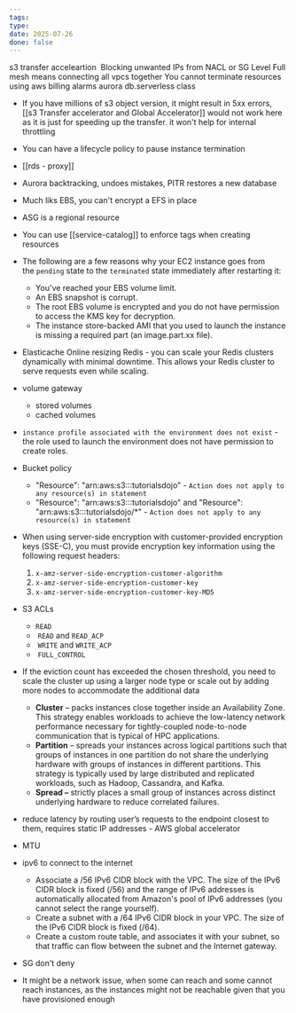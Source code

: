 ```yaml
---
tags: 
type: 
date: 2025-07-26
done: false
---
```

s3 transfer acceleartion 
Blocking unwanted IPs from NACL or SG Level
Full mesh means connecting all vpcs together
You cannot terminate resources using aws billing alarms
aurora db.serverless class

- If you have millions of s3 object version, it might result in 5xx errors, [[s3 Transfer accelerator and Global Accelerator]] would not work here as it is just for speeding up the transfer. it won't help for internal throttling
- You can have a lifecycle policy to pause instance termination
- [[rds - proxy]]
- Aurora backtracking, undoes mistakes, PITR restores a new database
- Much liks EBS, you can't encrypt a EFS in place
- ASG is a regional resource
- You can use [[service-catalog]] to enforce tags when creating resources
- The following are a few reasons why your EC2 instance goes from the `pending` state to the `terminated` state immediately after restarting it:
	- You've reached your EBS volume limit.
	- An EBS snapshot is corrupt.
	- The root EBS volume is encrypted and you do not have permission to access the KMS key for decryption.
	- The instance store-backed AMI that you used to launch the instance is missing a required part (an image.part.xx file).
- Elasticache Online resizing Redis - you can scale your Redis clusters dynamically with minimal downtime. This allows your Redis cluster to serve requests even while scaling.
- volume gateway 
	- stored volumes
	- cached volumes
- `instance profile associated with the environment does not exist` - the role used to launch the environment does not have permission to create roles.
- Bucket policy
	- "Resource": "arn:aws:s3:::tutorialsdojo" - `Action does not apply to any resource(s) in statement`
	- "Resource": "arn:aws:s3:::tutorialsdojo" and "Resource": "arn:aws:s3:::tutorialsdojo/*" - `Action does not apply to any resource(s) in statement`
- When using server-side encryption with customer-provided encryption keys (SSE-C), you must provide encryption key information using the following request headers:
	1. `x-amz-server-side​-encryption​-customer-algorithm`
	2. `x-amz-server-side​-encryption​-customer-key`
	3. `x-amz-server-side​-encryption​-customer-key-MD5`
- S3 ACLs
	- `READ`
	-  `READ` and `READ_ACP`
	-  `WRITE` and `WRITE_ACP`
	-  `FULL_CONTROL`
- If the eviction count has exceeded the chosen threshold, you need to scale the cluster up using a larger node type or scale out by adding more nodes to accommodate the additional data

	- **Cluster** – packs instances close together inside an Availability Zone. This strategy enables workloads to achieve the low-latency network performance necessary for tightly-coupled node-to-node communication that is typical of HPC applications.
	- **Partition** – spreads your instances across logical partitions such that groups of instances in one partition do not share the underlying hardware with groups of instances in different partitions. This strategy is typically used by large distributed and replicated workloads, such as Hadoop, Cassandra, and Kafka.
	- **Spread –** strictly places a small group of instances across distinct underlying hardware to reduce correlated failures.

- reduce latency by routing user’s requests to the endpoint closest to them, requires static IP addresses - AWS global accelerator
- MTU
- ipv6 to connect to the internet
	- Associate a /56 IPv6 CIDR block with the VPC. The size of the IPv6 CIDR block is fixed (/56) and the range of IPv6 addresses is automatically allocated from Amazon's pool of IPv6 addresses (you cannot select the range yourself).
	- Create a subnet with a /64 IPv6 CIDR block in your VPC. The size of the IPv6 CIDR block is fixed (/64).
	- Create a custom route table, and associates it with your subnet, so that traffic can flow between the subnet and the Internet gateway.
- SG don't deny
- It might be a network issue, when some can reach and some cannot reach instances, as the instances might not be reachable given that you have provisioned enough 

